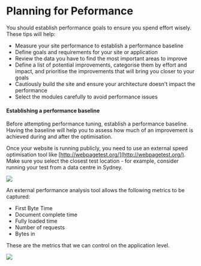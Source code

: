 # Planning for Peformance

You should establish performance goals to ensure you spend effort wisely. These tips will help:

* Measure your site performance to establish a performance baseline
* Define goals and requirements for your site or application
* Review the data you have to find the most important areas to improve
* Define a list of potential improvements, categorise them by effort and impact, and prioritise the improvements that will bring you closer to your goals
* Cautiously build the site and ensure your architecture doesn't impact the performance
* Select the modules carefully to avoid performance issues

#### Establishing a performance baseline

Before attempting performance tuning, establish a performance baseline. Having the baseline will help you to assess how much of an improvement is achieved during and after the optimisation.

Once your website is running publicly, you need to use an external speed optimisation tool like [http://webpagetest.org/](http://webpagetest.org/). Make sure you select the closest test location - for example, consider running your test from a data centre in Sydney.

![](../.gitbook/assets/162.png)

An external performance analysis tool allows the following metrics to be captured:

* First Byte Time
* Document complete time
* Fully loaded time
* Number of requests
* Bytes in

These are the metrics that we can control on the application level.

![](<../.gitbook/assets/163 (1).png>)

